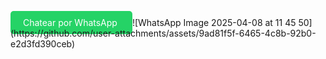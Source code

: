 <a href="https://wa.me/2234225723" target="_blank" style="padding: 10px 20px; background-color: #25D366; color: white; border-radius: 5px; text-decoration: none;">
  Chatear por WhatsApp
</a>
![WhatsApp Image 2025-04-08 at 11 45 50](https://github.com/user-attachments/assets/9ad81f5f-6465-4c8b-92b0-e2d3fd390ceb)
